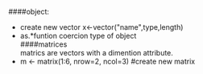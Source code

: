 ####object:   
- create new vector  x<-vector("name",type,length)  
- as.*funtion coercion type of object  
####matrices  
matrics are vectors with a dimention attribute.  
- m <- matrix(1:6, nrow=2, ncol=3)  #create new matrix

